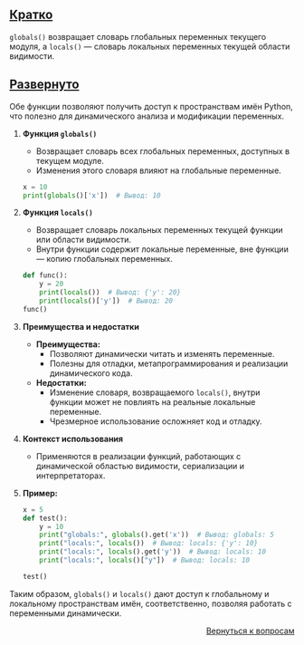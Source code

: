 ## <u>Кратко</u>

`globals()` возвращает словарь глобальных переменных текущего модуля, а `locals()` — словарь локальных переменных
текущей области видимости.

## <u>Развернуто</u>

Обе функции позволяют получить доступ к пространствам имён Python, что полезно для динамического анализа и модификации
переменных.

1. **Функция `globals()`**
    - Возвращает словарь всех глобальных переменных, доступных в текущем модуле.
    - Изменения этого словаря влияют на глобальные переменные.
    ```python
    x = 10
    print(globals()['x'])  # Вывод: 10
    ```

2. **Функция `locals()`**
    - Возвращает словарь локальных переменных текущей функции или области видимости.
    - Внутри функции содержит локальные переменные, вне функции — копию глобальных переменных.
    ```python
    def func():
        y = 20
        print(locals())  # Вывод: {'y': 20}
        print(locals()['y'])  # Вывод: 20
    func()
    ```

3. **Преимущества и недостатки**
    - **Преимущества:**
        - Позволяют динамически читать и изменять переменные.
        - Полезны для отладки, метапрограммирования и реализации динамического кода.
    - **Недостатки:**
        - Изменение словаря, возвращаемого `locals()`, внутри функции может не повлиять на реальные локальные
          переменные.
        - Чрезмерное использование осложняет код и отладку.

4. **Контекст использования**
    - Применяются в реализации функций, работающих с динамической областью видимости, сериализации и интерпретаторах.

5. **Пример:**
    ```python
    x = 5
    def test():
        y = 10
        print("globals:", globals().get('x'))  # Вывод: globals: 5
        print("locals:", locals())  # Вывод: locals: {'y': 10}
        print("locals:", locals().get('y'))  # Вывод: locals: 10
        print("locals:", locals()["y"])  # Вывод: locals: 10
 
    test()
    ```

Таким образом, `globals()` и `locals()` дают доступ к глобальному и локальному пространствам имён, соответственно,
позволяя работать с переменными динамически.

<div align="right">

[Вернуться к вопросам](../Вопросы.md)

</div>
